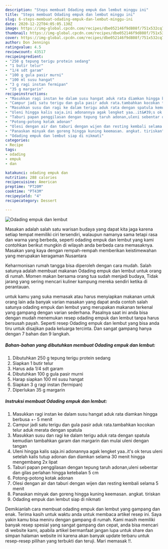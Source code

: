 ```yaml
---
description: "Steps membuat Odading empuk dan lembut minggu ini"
title: "Steps membuat Odading empuk dan lembut minggu ini"
slug: 6-steps-membuat-odading-empuk-dan-lembut-minggu-ini
date: 2020-12-22T04:05:05.130Z
image: https://img-global.cpcdn.com/recipes/dbe052146f9d808f/751x532cq70/odading-empuk-dan-lembut-foto-resep-utama.jpg
thumbnail: https://img-global.cpcdn.com/recipes/dbe052146f9d808f/751x532cq70/odading-empuk-dan-lembut-foto-resep-utama.jpg
cover: https://img-global.cpcdn.com/recipes/dbe052146f9d808f/751x532cq70/odading-empuk-dan-lembut-foto-resep-utama.jpg
author: Don Jennings
ratingvalue: 4.5
reviewcount: 43517
recipeingredient:
- "250 g tepung terigu protein sedang"
- "1 butir telur"
- "1/4 sdt garam"
- "100 g gula pasir murni"
- "100 ml susu hangat"
- "3 g ragi instan fermipan"
- "35 g margarin"
recipeinstructions:
- "Masukkan ragi instan ke dalam susu hangat aduk rata diamkan hingga berbusa +- 5 menit"
- "Campur jadi satu terigu dan gula pasir aduk rata.tambahkan kocokan telur aduk merata dengan spatula"
- "Masukkan susu dan ragi ke dalam terigu aduk rata dengan spatula kemudian tambahkan garam dan margarin dan mulai uleni dengan tangan"
- "Uleni hingga kalis saja.ini adonannya agak lengket yaa..it&#39;s ok terus uleni setelah kalis tutup adonan dan diamkan selama 30 menit hingga mengembang 2x lipat"
- "Taburi papan penggilasan dengan tepung taruh adonan,uleni sebentar dan gilas perlahan hingga ketebalan 5 cm"
- "Potong-potong kotak adonan"
- "Olesi dengan air dan taburi dengan wijen dan resting kembali selama 5 menit"
- "Panaskan minyak dan goreng hingga kuning keemasan. angkat. tiriskan"
- "Odading empuk dan lembut siap di nikmati"
categories:
- Recipe
tags:
- odading
- empuk
- dan

katakunci: odading empuk dan 
nutrition: 288 calories
recipecuisine: American
preptime: "PT20M"
cooktime: "PT43M"
recipeyield: "4"
recipecategory: Dessert

---
```



![Odading empuk dan lembut](https://img-global.cpcdn.com/recipes/dbe052146f9d808f/751x532cq70/odading-empuk-dan-lembut-foto-resep-utama.jpg)

Masakan adalah salah satu warisan budaya yang dapat kita jaga karena setiap tempat memiliki ciri tersendiri, walaupun namanya sama tetapi rasa dan warna yang berbeda, seperti odading empuk dan lembut yang kami contohkan berikut mungkin di wilayah anda berbeda cara memasaknya. Masakan yang kaya dengan rempah-rempah memberikan keistimewahan yang merupakan keragaman Nusantara



Keharmonisan rumah tangga bisa diperoleh dengan cara mudah. Salah satunya adalah membuat makanan Odading empuk dan lembut untuk orang di rumah. Momen makan bersama orang tua sudah menjadi budaya, Tidak jarang yang sering mencari kuliner kampung mereka sendiri ketika di perantauan.

untuk kamu yang suka memasak atau harus menyiapkan makanan untuk orang lain ada banyak varian masakan yang dapat anda contoh salah satunya odading empuk dan lembut yang merupakan makanan terkenal yang gampang dengan varian sederhana. Pasalnya saat ini anda bisa dengan mudah menemukan resep odading empuk dan lembut tanpa harus bersusah payah.
Seperti resep Odading empuk dan lembut yang bisa anda tiru untuk disajikan pada keluarga tercinta. Dan sangat gampang hanya dengan 7 bahan dan 9 langkah.


<!--inarticleads1-->

##### Bahan-bahan yang dibutuhkan membuat Odading empuk dan lembut:

1. Dibutuhkan 250 g tepung terigu protein sedang
1. Siapkan 1 butir telur
1. Harus ada 1/4 sdt garam
1. Dibutuhkan 100 g gula pasir murni
1. Harap siapkan 100 ml susu hangat
1. Siapkan 3 g ragi instan (fermipan)
1. Diperlukan 35 g margarin




<!--inarticleads2-->

##### Instruksi membuat  Odading empuk dan lembut:

1. Masukkan ragi instan ke dalam susu hangat aduk rata diamkan hingga berbusa +- 5 menit
1. Campur jadi satu terigu dan gula pasir aduk rata.tambahkan kocokan telur aduk merata dengan spatula
1. Masukkan susu dan ragi ke dalam terigu aduk rata dengan spatula kemudian tambahkan garam dan margarin dan mulai uleni dengan tangan
1. Uleni hingga kalis saja.ini adonannya agak lengket yaa..it&#39;s ok terus uleni setelah kalis tutup adonan dan diamkan selama 30 menit hingga mengembang 2x lipat
1. Taburi papan penggilasan dengan tepung taruh adonan,uleni sebentar dan gilas perlahan hingga ketebalan 5 cm
1. Potong-potong kotak adonan
1. Olesi dengan air dan taburi dengan wijen dan resting kembali selama 5 menit
1. Panaskan minyak dan goreng hingga kuning keemasan. angkat. tiriskan
1. Odading empuk dan lembut siap di nikmati




Demikianlah cara membuat odading empuk dan lembut yang gampang dan enak. Terima kasih untuk waktu anda untuk membaca artikel resep ini. Saya yakin kamu bisa meniru dengan gampang di rumah. Kami masih memiliki banyak resep spesial yang sangat gampang dan cepat, anda bisa mencari di website kami, apabila artikel bermanfaat jangan lupa untuk share dan simpan halaman website ini karena akan banyak update terbaru untuk resep-resep pilihan yang terbukti dan teruji. Mari memasak !!. 
